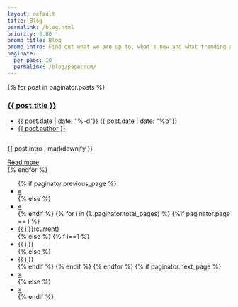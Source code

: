 ```yaml
---
layout: default
title: Blog
permalink: /blog.html
priority: 0.80
promo_title: Blog
promo_intro: Find out what we are up to, what's new and what trending as we share discoveries, insights and knowledge.
paginate:
  per_page: 10 
  permalink: /blog/page:num/  
---
```

<!-- ******Blog list Section****** -->
<section id="blog-list" class="blog-list section">
    <div class="container">
        <!-- This loops through the paginated posts -->
        {% for post in paginator.posts %}
        <article class="item">                
            <div class="row">
                <h3 class="post-title col-md-10 col-sm-9 col-xs-12 col-md-push-2 col-sm-push-3 col-xs-push-0"><a href="{{ post.url }}">{{ post.title }}</a></h3>
                <div class="clearfix"></div>
                <div class="meta col-md-2 col-sm-3 col-xs-12 text-right">
                    <ul class="meta-list list-unstyled">                                       
                        <li class="post-time post_date date updated">
                            <span class="date">{{ post.date  | date: "%-d"}}</span>
                            <span class="month">{{ post.date  | date: "%b"}}</span>
                        </li>
                        <li class="post-author"><a href="#">{{ post.author }}</a></li>
                        <!-- <li class="post-comments-link">
                            Comments: <a href="{{ post.url }}#comment-area">5</a>
                        </li> -->
                    </ul><!--//meta-list-->                             
                </div><!--//meta-list-->                    
                <div class="content-wrapper col-md-10 col-sm-9 col-xs-12">
                    <figure class="figure">
                        <a href="{{ post.url }}"><img class="img-responsive" src="assets/images/blog/{{ post.blog-image }}" alt=""></a>
                    </figure>
                    <div class="content">
                        <div class="desc">
                            <p>{{ post.intro | markdownify }}</p>
                            <a class="read-more" href="{{ post.url }}">Read more <i class="fa fa-long-arrow-right"></i></a>
                        </div><!--//desc-->
                    </div><!--//content-->
                </div><!--//content-wrapper-->   
            </div><!--//row-->  
        </article><!--//item-->
        {% endfor %}
        <div class="pagination-container text-center">
                <ul class="pagination">
                {% if paginator.previous_page %}
                    <li><a href="{{ paginator.previous_page_path }}">«</a></li>
                {% else %}
                    <li class="disabled"><a href="#">«</a></li>
                {% endif %}
                {% for i in (1..paginator.total_pages) %}
                    {%if paginator.page == i %}
                        <li class="active"><a href="#">{{ i }}<span class="sr-only">(current)</span></a></li>
                    {% else %}
                        {%if i==1 %}
                            <li><a href="/blog.html">{{ i }}</a></li>
                        {% else %}
                            <li><a href="/blog/page{{i}}">{{ i }}</a></li>
                        {% endif %}
                    {% endif %}
                {% endfor %}
                {% if paginator.next_page %}
                <li><a href="{{ paginator.next_page_path }}">»</a></li>
                {% else %}
                <li class="disabled"><a href="#">»</a></li>
                {% endif %}
            </ul><!--//pagination-->
        </div>            
    </div><!--//container-->
</section><!--//blog-list--> 


